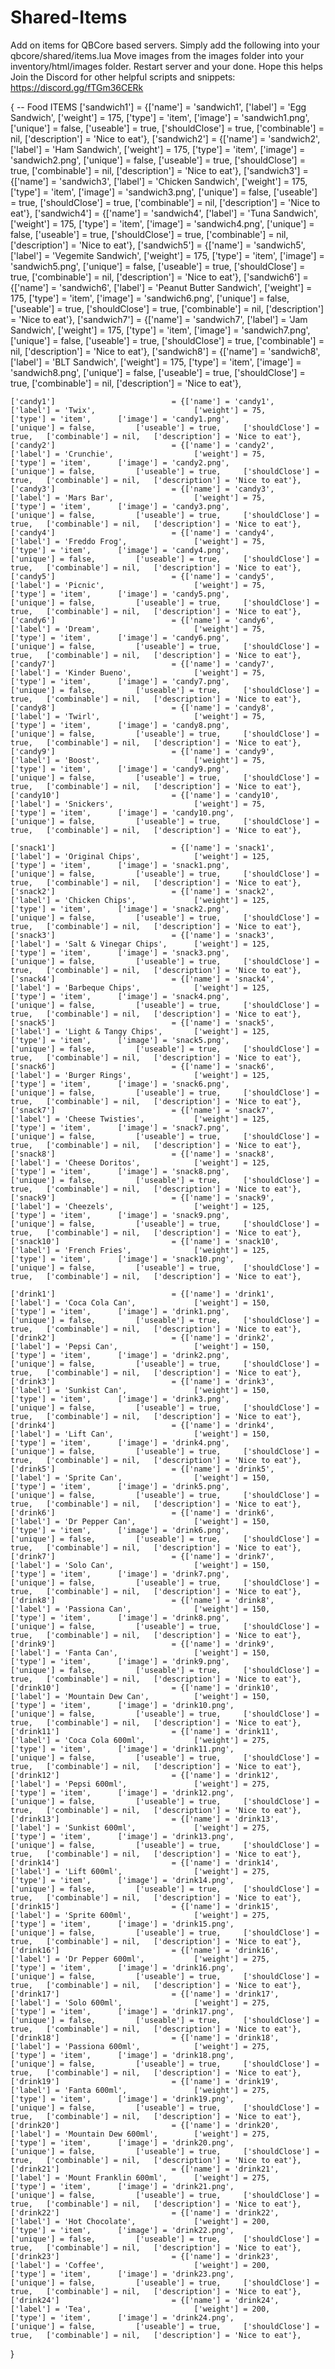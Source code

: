 # Shared-Items
Add on items for QBCore based servers.
Simply add the following into your qbcore/shared/items.lua
Move images from the images folder into your inventory/html/images folder.
Restart server and your done. Hope this helps
Join the Discord for other helpful scripts and snippets: https://discord.gg/fTGm36CERk

{
	-- Food ITEMS
	['sandwich1'] 					 	= {['name'] = 'sandwich1', 			 	  		   ['label'] = 'Egg Sandwich', 				['weight'] = 175, 			['type'] = 'item', 		['image'] = 'sandwich1.png', 			['unique'] = false, 		['useable'] = true, 	['shouldClose'] = true,   ['combinable'] = nil,   ['description'] = 'Nice to eat'},
	['sandwich2'] 					 	= {['name'] = 'sandwich2', 			 	  		   ['label'] = 'Ham Sandwich', 				['weight'] = 175, 			['type'] = 'item', 		['image'] = 'sandwich2.png', 			['unique'] = false, 		['useable'] = true, 	['shouldClose'] = true,   ['combinable'] = nil,   ['description'] = 'Nice to eat'},
	['sandwich3'] 					 	= {['name'] = 'sandwich3', 			 	  		   ['label'] = 'Chicken Sandwich', 			['weight'] = 175, 			['type'] = 'item', 		['image'] = 'sandwich3.png', 			['unique'] = false, 		['useable'] = true, 	['shouldClose'] = true,   ['combinable'] = nil,   ['description'] = 'Nice to eat'},
	['sandwich4'] 					 	= {['name'] = 'sandwich4', 			 	  		   ['label'] = 'Tuna Sandwich', 			['weight'] = 175, 			['type'] = 'item', 		['image'] = 'sandwich4.png', 			['unique'] = false, 		['useable'] = true, 	['shouldClose'] = true,   ['combinable'] = nil,   ['description'] = 'Nice to eat'},
	['sandwich5'] 					 	= {['name'] = 'sandwich5', 			 	  		   ['label'] = 'Vegemite Sandwich', 		['weight'] = 175, 			['type'] = 'item', 		['image'] = 'sandwich5.png', 			['unique'] = false, 		['useable'] = true, 	['shouldClose'] = true,   ['combinable'] = nil,   ['description'] = 'Nice to eat'},
	['sandwich6'] 					 	= {['name'] = 'sandwich6', 			 	  		   ['label'] = 'Peanut Butter Sandwich', 	['weight'] = 175, 			['type'] = 'item', 		['image'] = 'sandwich6.png', 			['unique'] = false, 		['useable'] = true, 	['shouldClose'] = true,   ['combinable'] = nil,   ['description'] = 'Nice to eat'},
	['sandwich7'] 					 	= {['name'] = 'sandwich7', 			 	  		   ['label'] = 'Jam Sandwich', 				['weight'] = 175, 			['type'] = 'item', 		['image'] = 'sandwich7.png', 			['unique'] = false, 		['useable'] = true, 	['shouldClose'] = true,   ['combinable'] = nil,   ['description'] = 'Nice to eat'},
	['sandwich8'] 					 	= {['name'] = 'sandwich8', 			 	  		   ['label'] = 'BLT Sandwich', 				['weight'] = 175, 			['type'] = 'item', 		['image'] = 'sandwich8.png', 			['unique'] = false, 		['useable'] = true, 	['shouldClose'] = true,   ['combinable'] = nil,   ['description'] = 'Nice to eat'},

	['candy1'] 					 	 	= {['name'] = 'candy1', 			 	  		   ['label'] = 'Twix', 						['weight'] = 75, 			['type'] = 'item', 		['image'] = 'candy1.png', 				['unique'] = false, 		['useable'] = true, 	['shouldClose'] = true,   ['combinable'] = nil,   ['description'] = 'Nice to eat'},
	['candy2'] 					 	 	= {['name'] = 'candy2', 			 	  		   ['label'] = 'Crunchie', 					['weight'] = 75, 			['type'] = 'item', 		['image'] = 'candy2.png', 				['unique'] = false, 		['useable'] = true, 	['shouldClose'] = true,   ['combinable'] = nil,   ['description'] = 'Nice to eat'},
	['candy3'] 					 	 	= {['name'] = 'candy3', 			 	  		   ['label'] = 'Mars Bar', 					['weight'] = 75, 			['type'] = 'item', 		['image'] = 'candy3.png', 				['unique'] = false, 		['useable'] = true, 	['shouldClose'] = true,   ['combinable'] = nil,   ['description'] = 'Nice to eat'},
	['candy4'] 					 	 	= {['name'] = 'candy4', 			 	  		   ['label'] = 'Freddo Frog', 				['weight'] = 75, 			['type'] = 'item', 		['image'] = 'candy4.png', 				['unique'] = false, 		['useable'] = true, 	['shouldClose'] = true,   ['combinable'] = nil,   ['description'] = 'Nice to eat'},
	['candy5'] 					 	 	= {['name'] = 'candy5', 			 	  		   ['label'] = 'Picnic', 					['weight'] = 75, 			['type'] = 'item', 		['image'] = 'candy5.png', 				['unique'] = false, 		['useable'] = true, 	['shouldClose'] = true,   ['combinable'] = nil,   ['description'] = 'Nice to eat'},
	['candy6'] 					 	 	= {['name'] = 'candy6', 			 	  		   ['label'] = 'Dream', 					['weight'] = 75, 			['type'] = 'item', 		['image'] = 'candy6.png', 				['unique'] = false, 		['useable'] = true, 	['shouldClose'] = true,   ['combinable'] = nil,   ['description'] = 'Nice to eat'},
	['candy7'] 					 	 	= {['name'] = 'candy7', 			 	  		   ['label'] = 'Kinder Bueno', 				['weight'] = 75, 			['type'] = 'item', 		['image'] = 'candy7.png', 				['unique'] = false, 		['useable'] = true, 	['shouldClose'] = true,   ['combinable'] = nil,   ['description'] = 'Nice to eat'},
	['candy8'] 					 	 	= {['name'] = 'candy8', 			 	  		   ['label'] = 'Twirl', 					['weight'] = 75, 			['type'] = 'item', 		['image'] = 'candy8.png', 				['unique'] = false, 		['useable'] = true, 	['shouldClose'] = true,   ['combinable'] = nil,   ['description'] = 'Nice to eat'},
	['candy9'] 					 	 	= {['name'] = 'candy9', 			 	  		   ['label'] = 'Boost', 					['weight'] = 75, 			['type'] = 'item', 		['image'] = 'candy9.png', 				['unique'] = false, 		['useable'] = true, 	['shouldClose'] = true,   ['combinable'] = nil,   ['description'] = 'Nice to eat'},
	['candy10'] 					 	= {['name'] = 'candy10', 			 	  		   ['label'] = 'Snickers', 					['weight'] = 75, 			['type'] = 'item', 		['image'] = 'candy10.png', 				['unique'] = false, 		['useable'] = true, 	['shouldClose'] = true,   ['combinable'] = nil,   ['description'] = 'Nice to eat'},

	['snack1'] 					 	 	= {['name'] = 'snack1', 			 	  		   ['label'] = 'Original Chips', 			['weight'] = 125, 			['type'] = 'item', 		['image'] = 'snack1.png', 				['unique'] = false, 		['useable'] = true, 	['shouldClose'] = true,   ['combinable'] = nil,   ['description'] = 'Nice to eat'},
	['snack2'] 					 	 	= {['name'] = 'snack2', 			 	  		   ['label'] = 'Chicken Chips', 			['weight'] = 125, 			['type'] = 'item', 		['image'] = 'snack2.png', 				['unique'] = false, 		['useable'] = true, 	['shouldClose'] = true,   ['combinable'] = nil,   ['description'] = 'Nice to eat'},
	['snack3'] 		 			 	 	= {['name'] = 'snack3', 			 	  		   ['label'] = 'Salt & Vinegar Chips', 		['weight'] = 125, 			['type'] = 'item', 		['image'] = 'snack3.png', 				['unique'] = false, 		['useable'] = true, 	['shouldClose'] = true,   ['combinable'] = nil,   ['description'] = 'Nice to eat'},
	['snack4'] 					 	 	= {['name'] = 'snack4', 			 	  		   ['label'] = 'Barbeque Chips', 			['weight'] = 125, 			['type'] = 'item', 		['image'] = 'snack4.png', 				['unique'] = false, 		['useable'] = true, 	['shouldClose'] = true,   ['combinable'] = nil,   ['description'] = 'Nice to eat'},
	['snack5'] 					 	 	= {['name'] = 'snack5', 			 	  		   ['label'] = 'Light & Tangy Chips', 		['weight'] = 125, 			['type'] = 'item', 		['image'] = 'snack5.png', 				['unique'] = false, 		['useable'] = true, 	['shouldClose'] = true,   ['combinable'] = nil,   ['description'] = 'Nice to eat'},
	['snack6'] 					 	 	= {['name'] = 'snack6', 			 	  		   ['label'] = 'Burger Rings', 				['weight'] = 125, 			['type'] = 'item', 		['image'] = 'snack6.png', 				['unique'] = false, 		['useable'] = true, 	['shouldClose'] = true,   ['combinable'] = nil,   ['description'] = 'Nice to eat'},
	['snack7'] 					 	 	= {['name'] = 'snack7', 			 	  		   ['label'] = 'Cheese Twisties', 			['weight'] = 125, 			['type'] = 'item', 		['image'] = 'snack7.png', 				['unique'] = false, 		['useable'] = true, 	['shouldClose'] = true,   ['combinable'] = nil,   ['description'] = 'Nice to eat'},
	['snack8'] 					 	 	= {['name'] = 'snack8', 			 	  		   ['label'] = 'Cheese Doritos', 			['weight'] = 125, 			['type'] = 'item', 		['image'] = 'snack8.png', 				['unique'] = false, 		['useable'] = true, 	['shouldClose'] = true,   ['combinable'] = nil,   ['description'] = 'Nice to eat'},
	['snack9'] 					 	 	= {['name'] = 'snack9', 			 	  		   ['label'] = 'Cheezels', 					['weight'] = 125, 			['type'] = 'item', 		['image'] = 'snack9.png', 				['unique'] = false, 		['useable'] = true, 	['shouldClose'] = true,   ['combinable'] = nil,   ['description'] = 'Nice to eat'},
	['snack10'] 					 	= {['name'] = 'snack10', 			 	  		   ['label'] = 'French Fries', 				['weight'] = 125, 			['type'] = 'item', 		['image'] = 'snack10.png', 				['unique'] = false, 		['useable'] = true, 	['shouldClose'] = true,   ['combinable'] = nil,   ['description'] = 'Nice to eat'},

	['drink1'] 					 	 	= {['name'] = 'drink1', 			 	  		   ['label'] = 'Coca Cola Can', 			['weight'] = 150, 			['type'] = 'item', 		['image'] = 'drink1.png', 				['unique'] = false, 		['useable'] = true, 	['shouldClose'] = true,   ['combinable'] = nil,   ['description'] = 'Nice to eat'},
	['drink2'] 					 	 	= {['name'] = 'drink2', 			 	  		   ['label'] = 'Pepsi Can', 				['weight'] = 150, 			['type'] = 'item', 		['image'] = 'drink2.png', 				['unique'] = false, 		['useable'] = true, 	['shouldClose'] = true,   ['combinable'] = nil,   ['description'] = 'Nice to eat'},
	['drink3'] 					 	 	= {['name'] = 'drink3', 			 	  		   ['label'] = 'Sunkist Can', 				['weight'] = 150, 			['type'] = 'item', 		['image'] = 'drink3.png', 				['unique'] = false, 		['useable'] = true, 	['shouldClose'] = true,   ['combinable'] = nil,   ['description'] = 'Nice to eat'},
	['drink4'] 					 	 	= {['name'] = 'drink4', 			 	  		   ['label'] = 'Lift Can', 					['weight'] = 150, 			['type'] = 'item', 		['image'] = 'drink4.png', 				['unique'] = false, 		['useable'] = true, 	['shouldClose'] = true,   ['combinable'] = nil,   ['description'] = 'Nice to eat'},
	['drink5'] 					 	 	= {['name'] = 'drink5', 			 	  		   ['label'] = 'Sprite Can', 				['weight'] = 150, 			['type'] = 'item', 		['image'] = 'drink5.png', 				['unique'] = false, 		['useable'] = true, 	['shouldClose'] = true,   ['combinable'] = nil,   ['description'] = 'Nice to eat'},
	['drink6'] 					 	 	= {['name'] = 'drink6', 			 	  		   ['label'] = 'Dr Pepper Can', 			['weight'] = 150, 			['type'] = 'item', 		['image'] = 'drink6.png', 				['unique'] = false, 		['useable'] = true, 	['shouldClose'] = true,   ['combinable'] = nil,   ['description'] = 'Nice to eat'},
	['drink7'] 					 	 	= {['name'] = 'drink7', 			 	  		   ['label'] = 'Solo Can', 					['weight'] = 150, 			['type'] = 'item', 		['image'] = 'drink7.png', 				['unique'] = false, 		['useable'] = true, 	['shouldClose'] = true,   ['combinable'] = nil,   ['description'] = 'Nice to eat'},
	['drink8'] 					 	 	= {['name'] = 'drink8', 			 	  		   ['label'] = 'Passiona Can', 				['weight'] = 150, 			['type'] = 'item', 		['image'] = 'drink8.png', 				['unique'] = false, 		['useable'] = true, 	['shouldClose'] = true,   ['combinable'] = nil,   ['description'] = 'Nice to eat'},
	['drink9'] 					 	 	= {['name'] = 'drink9', 			 	  		   ['label'] = 'Fanta Can', 				['weight'] = 150, 			['type'] = 'item', 		['image'] = 'drink9.png', 				['unique'] = false, 		['useable'] = true, 	['shouldClose'] = true,   ['combinable'] = nil,   ['description'] = 'Nice to eat'},
	['drink10'] 					 	= {['name'] = 'drink10', 			 	  		   ['label'] = 'Mountain Dew Can', 			['weight'] = 150, 			['type'] = 'item', 		['image'] = 'drink10.png', 				['unique'] = false, 		['useable'] = true, 	['shouldClose'] = true,   ['combinable'] = nil,   ['description'] = 'Nice to eat'},
	['drink11'] 					 	= {['name'] = 'drink11', 			 	  		   ['label'] = 'Coca Cola 600ml', 			['weight'] = 275, 			['type'] = 'item', 		['image'] = 'drink11.png', 				['unique'] = false, 		['useable'] = true, 	['shouldClose'] = true,   ['combinable'] = nil,   ['description'] = 'Nice to eat'},
	['drink12'] 					 	= {['name'] = 'drink12', 			 	  		   ['label'] = 'Pepsi 600ml', 				['weight'] = 275, 			['type'] = 'item', 		['image'] = 'drink12.png', 				['unique'] = false, 		['useable'] = true, 	['shouldClose'] = true,   ['combinable'] = nil,   ['description'] = 'Nice to eat'},
	['drink13'] 					 	= {['name'] = 'drink13', 			 	  		   ['label'] = 'Sunkist 600ml', 			['weight'] = 275, 			['type'] = 'item', 		['image'] = 'drink13.png', 				['unique'] = false, 		['useable'] = true, 	['shouldClose'] = true,   ['combinable'] = nil,   ['description'] = 'Nice to eat'},
	['drink14'] 					 	= {['name'] = 'drink14', 			 	  		   ['label'] = 'Lift 600ml', 				['weight'] = 275, 			['type'] = 'item', 		['image'] = 'drink14.png', 				['unique'] = false, 		['useable'] = true, 	['shouldClose'] = true,   ['combinable'] = nil,   ['description'] = 'Nice to eat'},
	['drink15'] 					 	= {['name'] = 'drink15', 			 	  		   ['label'] = 'Sprite 600ml', 				['weight'] = 275, 			['type'] = 'item', 		['image'] = 'drink15.png', 				['unique'] = false, 		['useable'] = true, 	['shouldClose'] = true,   ['combinable'] = nil,   ['description'] = 'Nice to eat'},
	['drink16'] 					 	= {['name'] = 'drink16', 			 	  		   ['label'] = 'Dr Pepper 600ml', 			['weight'] = 275, 			['type'] = 'item', 		['image'] = 'drink16.png', 				['unique'] = false, 		['useable'] = true, 	['shouldClose'] = true,   ['combinable'] = nil,   ['description'] = 'Nice to eat'},
	['drink17'] 					 	= {['name'] = 'drink17', 			 	  		   ['label'] = 'Solo 600ml', 				['weight'] = 275, 			['type'] = 'item', 		['image'] = 'drink17.png', 				['unique'] = false, 		['useable'] = true, 	['shouldClose'] = true,   ['combinable'] = nil,   ['description'] = 'Nice to eat'},
	['drink18'] 					 	= {['name'] = 'drink18', 			 	  		   ['label'] = 'Passiona 600ml', 			['weight'] = 275, 			['type'] = 'item', 		['image'] = 'drink18.png', 				['unique'] = false, 		['useable'] = true, 	['shouldClose'] = true,   ['combinable'] = nil,   ['description'] = 'Nice to eat'},
	['drink19'] 					 	= {['name'] = 'drink19', 			 	  		   ['label'] = 'Fanta 600ml', 				['weight'] = 275, 			['type'] = 'item', 		['image'] = 'drink19.png', 				['unique'] = false, 		['useable'] = true, 	['shouldClose'] = true,   ['combinable'] = nil,   ['description'] = 'Nice to eat'},
	['drink20'] 					 	= {['name'] = 'drink20', 			 	  		   ['label'] = 'Mountain Dew 600ml', 		['weight'] = 275, 			['type'] = 'item', 		['image'] = 'drink20.png', 				['unique'] = false, 		['useable'] = true, 	['shouldClose'] = true,   ['combinable'] = nil,   ['description'] = 'Nice to eat'},
	['drink21'] 					 	= {['name'] = 'drink21', 			 	  		   ['label'] = 'Mount Franklin 600ml', 		['weight'] = 275, 			['type'] = 'item', 		['image'] = 'drink21.png', 				['unique'] = false, 		['useable'] = true, 	['shouldClose'] = true,   ['combinable'] = nil,   ['description'] = 'Nice to eat'},
	['drink22'] 					 	= {['name'] = 'drink22', 			 	  		   ['label'] = 'Hot Chocolate', 			['weight'] = 200, 			['type'] = 'item', 		['image'] = 'drink22.png', 				['unique'] = false, 		['useable'] = true, 	['shouldClose'] = true,   ['combinable'] = nil,   ['description'] = 'Nice to eat'},
	['drink23'] 					 	= {['name'] = 'drink23', 			 	  		   ['label'] = 'Coffee', 					['weight'] = 200, 			['type'] = 'item', 		['image'] = 'drink23.png', 				['unique'] = false, 		['useable'] = true, 	['shouldClose'] = true,   ['combinable'] = nil,   ['description'] = 'Nice to eat'},
	['drink24'] 					 	= {['name'] = 'drink24', 			 	  		   ['label'] = 'Tea', 						['weight'] = 200, 			['type'] = 'item', 		['image'] = 'drink24.png', 				['unique'] = false, 		['useable'] = true, 	['shouldClose'] = true,   ['combinable'] = nil,   ['description'] = 'Nice to eat'},
}
